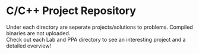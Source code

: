 # C/C++ Project Repository
Under each directory are seperate projects/solutions to problems. Compiled binaries are not uploaded.
<br />
Check out each Lab and PPA directory to see an interesting project and a detailed overview!
